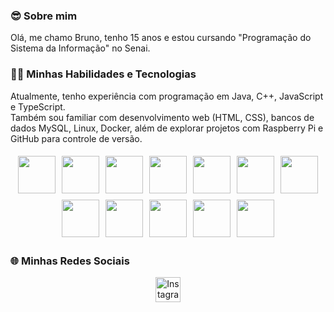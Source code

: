 ### 😎 **Sobre mim**  
Olá, me chamo Bruno, tenho 15 anos e estou cursando "Programação do Sistema da Informação" no Senai.

### 🧑‍💻 **Minhas Habilidades e Tecnologias**  
Atualmente, tenho experiência com programação em Java, C++, JavaScript e TypeScript.  
Também sou familiar com desenvolvimento web (HTML, CSS), bancos de dados MySQL, Linux, Docker, além de explorar projetos com Raspberry Pi e GitHub para controle de versão.

<div style="display: flex; flex-wrap: wrap; justify-content: center;">
  <img src="https://techstack-generator.vercel.app/docker-icon.svg" width="60" style="margin: 5px;">
  <img src="https://techstack-generator.vercel.app/github-icon.svg" width="60" style="margin: 5px;">
  <img src="https://www.vectorlogo.zone/logos/linux/linux-icon.svg" width="60" style="margin: 5px;">
  <img src="https://www.vectorlogo.zone/logos/w3_html5/w3_html5-icon.svg" width="60" style="margin: 5px;">
  <img src="https://www.vectorlogo.zone/logos/w3_css/w3_css-official.svg" width="60" style="margin: 5px;">
  <img src="https://techstack-generator.vercel.app/js-icon.svg" width="60" style="margin: 5px;">
  <img src="https://techstack-generator.vercel.app/ts-icon.svg" width="60" style="margin: 5px;">
  <img src="https://techstack-generator.vercel.app/java-icon.svg" width="60" style="margin: 5px;">
  <img src="https://techstack-generator.vercel.app/mysql-icon.svg" width="60" style="margin: 5px;">
  <img src="https://www.vectorlogo.zone/logos/docker/docker-official.svg" width="60" style="margin: 5px;">
  <img src="https://techstack-generator.vercel.app/raspberrypi-icon.svg" width="60" style="margin: 5px;">
  <img src="https://techstack-generator.vercel.app/cpp-icon.svg" width="60" style="margin: 5px;">
</div>

### 🌐 **Minhas Redes Sociais**

<p align="center" style="display: flex; justify-content: center; gap: 15px;">
  <a href="https://www.instagram.com/seu_usuario_aqui" target="_blank">
    <img src="https://www.vectorlogo.zone/logos/instagram/instagram-icon.svg" width="40" alt="Instagram">
  </a>
</p>

